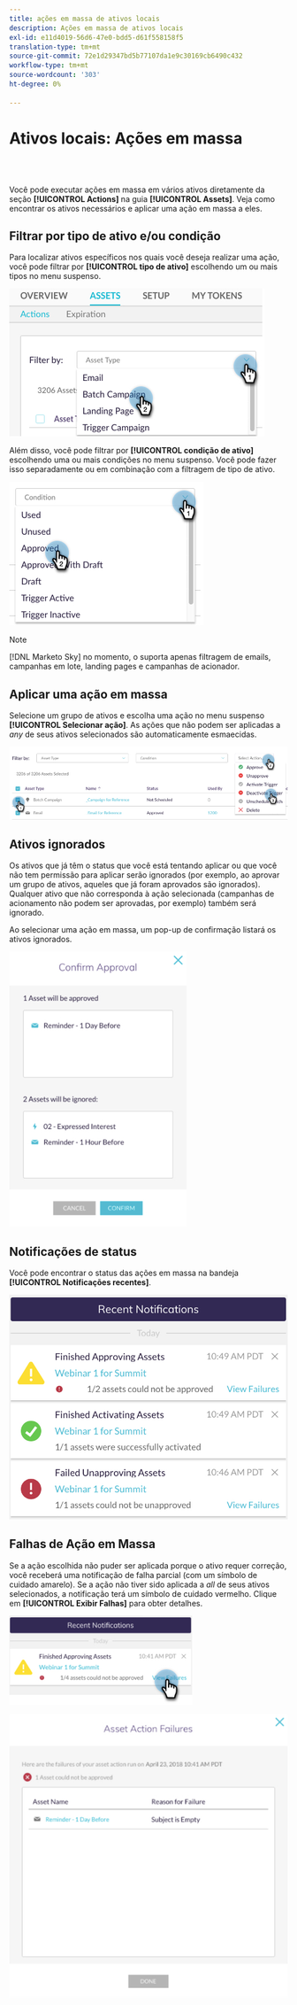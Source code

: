 ```yaml
---
title: ações em massa de ativos locais
description: Ações em massa de ativos locais
exl-id: e11d4019-56d6-47e0-bdd5-d61f558158f5
translation-type: tm+mt
source-git-commit: 72e1d29347bd5b77107da1e9c30169cb6490c432
workflow-type: tm+mt
source-wordcount: '303'
ht-degree: 0%

---
```


# Ativos locais: Ações em massa

<br> 

Você pode executar ações em massa em vários ativos diretamente da seção **[!UICONTROL Actions]** na guia **[!UICONTROL Assets]**. Veja como encontrar os ativos necessários e aplicar uma ação em massa a eles.

## Filtrar por tipo de ativo e/ou condição

Para localizar ativos específicos nos quais você deseja realizar uma ação, você pode filtrar por **[!UICONTROL tipo de ativo]** escolhendo um ou mais tipos no menu suspenso.

![Imagem Um](/help/sky/assets/programs/local-assets-mass-actions/local-assets-mass-actions-1.png)

Além disso, você pode filtrar por **[!UICONTROL condição de ativo]** escolhendo uma ou mais condições no menu suspenso. Você pode fazer isso separadamente ou em combinação com a filtragem de tipo de ativo.

![Imagem dois](/help/sky/assets/programs/local-assets-mass-actions/local-assets-mass-actions-2.png)

>[!NOTE]
>
>[!DNL Marketo Sky] no momento, o suporta apenas filtragem de emails, campanhas em lote, landing pages e campanhas de acionador.

## Aplicar uma ação em massa

Selecione um grupo de ativos e escolha uma ação no menu suspenso **[!UICONTROL Selecionar ação]**. As ações que não podem ser aplicadas a _any_ de seus ativos selecionados são automaticamente esmaecidas.

![Imagem Três](/help/sky/assets/programs/local-assets-mass-actions/local-assets-mass-actions-3.png)

## Ativos ignorados

Os ativos que já têm o status que você está tentando aplicar ou que você não tem permissão para aplicar serão ignorados (por exemplo, ao aprovar um grupo de ativos, aqueles que já foram aprovados são ignorados). Qualquer ativo que não corresponda à ação selecionada (campanhas de acionamento não podem ser aprovadas, por exemplo) também será ignorado.

Ao selecionar uma ação em massa, um pop-up de confirmação listará os ativos ignorados.

![Imagem quatro](/help/sky/assets/programs/local-assets-mass-actions/local-assets-mass-actions-4.png)

## Notificações de status

Você pode encontrar o status das ações em massa na bandeja **[!UICONTROL Notificações recentes]**.

![Imagem cinco](/help/sky/assets/programs/local-assets-mass-actions/local-assets-mass-actions-5.png)

## Falhas de Ação em Massa

Se a ação escolhida não puder ser aplicada porque o ativo requer correção, você receberá uma notificação de falha parcial (com um símbolo de cuidado amarelo). Se a ação não tiver sido aplicada a _all_ de seus ativos selecionados, a notificação terá um símbolo de cuidado vermelho. Clique em **[!UICONTROL Exibir Falhas]** para obter detalhes.

![Imagem 6](/help/sky/assets/programs/local-assets-mass-actions/local-assets-mass-actions-6.png)

![Imagem sete](/help/sky/assets/programs/local-assets-mass-actions/local-assets-mass-actions-7.png)
